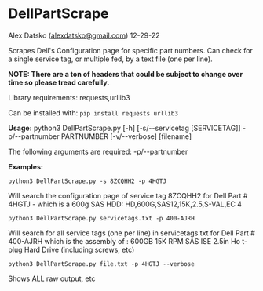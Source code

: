 # DellPartScrape
Alex Datsko (alexdatsko@gmail.com) 12-29-22

Scrapes Dell's Configuration page for specific part numbers. Can check for a single service tag, or multiple fed, by a text file (one per line).

**NOTE: There are a ton of headers that could be subject to change over time so please tread carefully.**

Library requirements: requests,urllib3

Can be installed with: 
`pip install requests urllib3`

**Usage:**
python3 DellPartScrape.py [-h] [-s/--servicetag [SERVICETAG]] -p/--partnumber PARTNUMBER [-v/--verbose] [filename]

The following arguments are required: -p/--partnumber

**Examples:**

`python3 DellPartScrape.py -s 8ZCQHH2 -p 4HGTJ`

Will search the configuration page of service tag 8ZCQHH2 for Dell Part # 4HGTJ - which is a 600g SAS HDD:  HD,600G,SAS12,15K,2.5,S-VAL,EC	4

`python3 DellPartScrape.py servicetags.txt -p 400-AJRH`

Will search for all service tags (one per line) in servicetags.txt for Dell Part # 400-AJRH which is the assembly of : 600GB 15K RPM SAS ISE 2.5in Ho t-plug Hard Drive (including screws, etc)

`python3 DellPartScrape.py file.txt -p 4HGTJ --verbose`

Shows ALL raw output, etc





